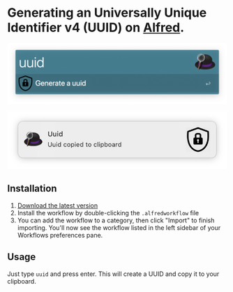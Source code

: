 # Generating an Universally Unique Identifier v4 (UUID) on [Alfred](https://www.alfredapp.com).

![Screenshot](screenshot.png)

![Notification](notification.png)

## Installation

1. [Download the latest version](https://github.com/midnite81/alfred-uuid/releases/download/v1.0.0/alfred-uuid.alfredworkflow)
2. Install the workflow by double-clicking the `.alfredworkflow` file
3. You can add the workflow to a category, then click "Import" to finish importing. You'll now see the workflow listed in the left sidebar of your Workflows preferences pane.

## Usage

Just type `uuid` and press enter. This will create a UUID and copy it to your clipboard.